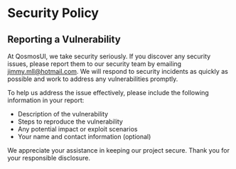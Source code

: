 # Security Policy

## Reporting a Vulnerability

At QosmosUI, we take security seriously. If you discover any security issues, please report them to our security team by emailing [jimmy.mll@hotmail.com](mailto:jimmy.mll@hotmail.com). We will respond to security incidents as quickly as possible and work to address any vulnerabilities promptly.

To help us address the issue effectively, please include the following information in your report:

- Description of the vulnerability
- Steps to reproduce the vulnerability
- Any potential impact or exploit scenarios
- Your name and contact information (optional)

We appreciate your assistance in keeping our project secure. Thank you for your responsible disclosure.
